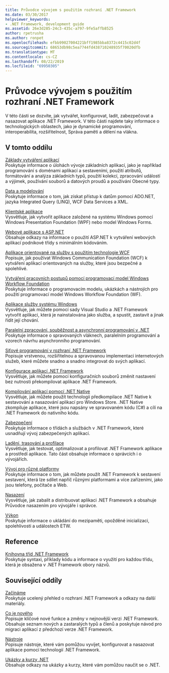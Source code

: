```yaml
---
title: Průvodce vývojem s použitím rozhraní .NET Framework
ms.date: 03/30/2017
helpviewer_keywords:
- .NET Framework, development guide
ms.assetid: 26e3d285-24c3-435c-a797-9fe5affb8525
author: rpetrusha
ms.author: ronpet
ms.openlocfilehash: efbb99027004221bff1985bba8372c4415c02d4f
ms.sourcegitcommit: 68653db98c5ea7744fd438710248935f70020dfb
ms.translationtype: MT
ms.contentlocale: cs-CZ
ms.lasthandoff: 08/22/2019
ms.locfileid: "69950305"
---
```

# <a name="net-framework-development-guide"></a>Průvodce vývojem s použitím rozhraní .NET Framework
V této části se dozvíte, jak vytvářet, konfigurovat, ladit, zabezpečovat a nasazovat aplikace .NET Framework. V této části najdete taky informace o technologických oblastech, jako je dynamické programování, interoperabilita, rozšiřitelnost, Správa paměti a dělení na vlákna.  
  
## <a name="in-this-section"></a>V tomto oddílu  
 [Základy vytváření aplikací](../standard/application-essentials.md)  
 Poskytuje informace o úlohách vývoje základních aplikací, jako je například programování s doménami aplikací a sestaveními, použití atributů, formátování a analýza základních typů, použití kolekcí, zpracování událostí a výjimek, používání souborů a datových proudů a používání Obecné typy.  
  
 [Data a modelování](../../docs/framework/data/index.md)  
 Poskytuje informace o tom, jak získat přístup k datům pomocí ADO.NET, jazyka Integrated Query (LINQ), WCF Data Services a XML.  
  
 [Klientské aplikace](../../docs/framework/develop-client-apps.md)  
 Vysvětluje, jak vytvořit aplikace založené na systému Windows pomocí Windows Presentation Foundation (WPF) nebo model Windows Forms.  
  
 [Webové aplikace s ASP.NET](../../docs/framework/develop-web-apps-with-aspnet.md)  
 Obsahuje odkazy na informace o použití ASP.NET k vytváření webových aplikací podnikové třídy s minimálním kódováním.  
  
 [Aplikace orientované na služby s použitím technologie WCF](../../docs/framework/wcf/index.md)  
 Popisuje, jak používat Windows Communication Foundation (WCF) k vytváření aplikací orientovaných na služby, které jsou bezpečné a spolehlivé.  
  
 [Vytváření pracovních postupů pomocí programovací model Windows Workflow Foundation](windows-workflow-foundation/index.md)     
 Poskytuje informace o programovacím modelu, ukázkách a nástrojích pro použití programovací model Windows Workflow Foundation (WF).  

 [Aplikace služby systému Windows](../../docs/framework/windows-services/index.md)  
 Vysvětluje, jak můžete pomocí sady Visual Studio a .NET Framework vytvořit aplikaci, která je nainstalována jako služba, a spustit, zastavit a jinak řídit její chování.  
  
 [Paralelní zpracování, souběžnost a asynchronní programování v .NET](../standard/parallel-processing-and-concurrency.md)  
 Poskytuje informace o spravovaných vláknech, paralelním programování a vzorech návrhu asynchronního programování.  
  
 [Síťové programování v rozhraní .NET Framework](../../docs/framework/network-programming/index.md)  
 Popisuje vrstvenou, rozšiřitelnou a spravovanou implementaci internetových služeb, které můžete snadno a snadno integrovat do svých aplikací.  
  
 [Konfigurace aplikací .NET Framework](configure-apps/index.md)    
 Vysvětluje, jak můžete pomocí konfiguračních souborů změnit nastavení bez nutnosti překompilovat aplikace .NET Framework.  
  
 [Kompilování aplikací pomocí .NET Native](../../docs/framework/net-native/index.md)  
 Vysvětluje, jak můžete použít technologii předkompilace .NET Native k sestavování a nasazování aplikací pro Windows Store. .NET Native zkompiluje aplikace, které jsou napsány ve spravovaném kódu (C#) a cílí na .NET Framework do nativního kódu.  
  
 [Zabezpečení](../standard/security/index.md)  
 Poskytuje informace o třídách a službách v .NET Framework, které usnadňují vývoj zabezpečených aplikací.  
  
 [Ladění, trasování a profilace](../../docs/framework/debug-trace-profile/index.md)  
 Vysvětluje, jak testovat, optimalizovat a profilovat .NET Framework aplikace a prostředí aplikace. Tato část obsahuje informace o správcích i o vývojářích.  
  
 [Vývoj pro různé platformy](../standard/cross-platform/index.md)  
 Poskytuje informace o tom, jak můžete použít .NET Framework k sestavení sestavení, která lze sdílet napříč různými platformami a více zařízeními, jako jsou telefony, počítače a Web.  
  
 [Nasazení](../../docs/framework/deployment/index.md)  
 Vysvětluje, jak zabalit a distribuovat aplikaci .NET Framework a obsahuje Průvodce nasazením pro vývojáře i správce.  
  
 [Výkon](../../docs/framework/performance/index.md)  
 Poskytuje informace o ukládání do mezipaměti, opožděné inicializaci, spolehlivosti a událostech ETW.  
 
## <a name="reference"></a>Reference  
 [Knihovna tříd .NET Framework](/dotnet/api/?view=netframework-4.7)  
 Poskytuje syntaxi, příklady kódu a informace o využití pro každou třídu, která je obsažena v .NET Framework obory názvů.  
  
## <a name="related-sections"></a>Související oddíly  
 [Začínáme](../../docs/framework/get-started/index.md)  
 Poskytuje ucelený přehled o rozhraní .NET Framework a odkazy na další materiály.  
  
 [Co je nového](../../docs/framework/whats-new/index.md)  
 Popisuje klíčové nové funkce a změny v nejnovější verzi .NET Framework. Obsahuje seznam nových a zastaralých typů a členů a poskytuje návod pro migraci aplikací z předchozí verze .NET Framework.  
  
 [Nástroje](../../docs/framework/tools/index.md)  
 Popisuje nástroje, které vám pomůžou vyvíjet, konfigurovat a nasazovat aplikace pomocí technologií .NET Framework.  
  
 [Ukázky a kurzy .NET](../samples-and-tutorials/index.md)  
 Obsahuje odkazy na ukázky a kurzy, které vám pomůžou naučit se o .NET.
